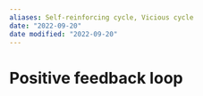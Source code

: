 ```yaml
---
aliases: Self-reinforcing cycle, Vicious cycle
date: "2022-09-20"
date modified: "2022-09-20"
---
```


# Positive feedback loop
